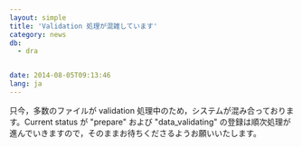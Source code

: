 ```yaml
---
layout: simple
title: 'Validation 処理が混雑しています'
category: news
db:
  - dra


date: 2014-08-05T09:13:46
lang: ja
---
```


只今，多数のファイルが validation 処理中のため，システムが混み合っております。Current status が "prepare" および "data_validating" の登録は順次処理が進んでいきますので，そのままお待ちくださるようお願いいたします。
